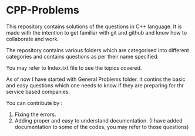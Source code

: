# CPP-Problems
This repository contains solutions of the questions in C++ language. It is made with the intention to get familiar with git and github and know how to collaborate and work.

The repository contains various folders which are categorised into different categories and contains questions as per their name specified.

You may refer to Index.txt file to see the topics covered.

As of now I have started with General Problems folder. It contins the basic and easy questions which one needs to know if they are preparing for thr service based companies.

You can contribute by :
1. Fixing the errors.
2. Adding proper and easy to understand documentation. (I have added documentation to some of the codes, you may refer to those questions)
